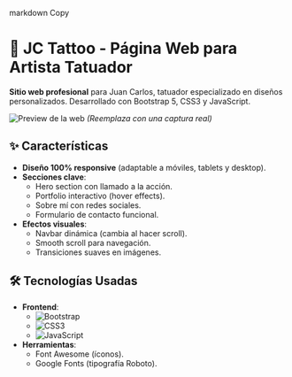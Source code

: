 markdown
Copy
# 🎨 JC Tattoo - Página Web para Artista Tatuador

**Sitio web profesional** para Juan Carlos, tatuador especializado en diseños personalizados. Desarrollado con Bootstrap 5, CSS3 y JavaScript.

![Preview de la web](img/screenshot.jpg) *(Reemplaza con una captura real)*

## ✨ Características

- **Diseño 100% responsive** (adaptable a móviles, tablets y desktop).
- **Secciones clave**:
  - Hero section con llamado a la acción.
  - Portfolio interactivo (hover effects).
  - Sobre mí con redes sociales.
  - Formulario de contacto funcional.
- **Efectos visuales**:
  - Navbar dinámica (cambia al hacer scroll).
  - Smooth scroll para navegación.
  - Transiciones suaves en imágenes.

## 🛠️ Tecnologías Usadas

- **Frontend**:
  - ![Bootstrap](https://img.shields.io/badge/Bootstrap-5.3.0-purple?logo=bootstrap)
  - ![CSS3](https://img.shields.io/badge/CSS3-Personalizado-blue?logo=css3)
  - ![JavaScript](https://img.shields.io/badge/JavaScript-Interacciones-yellow?logo=javascript)
- **Herramientas**:
  - Font Awesome (íconos).
  - Google Fonts (tipografía Roboto).